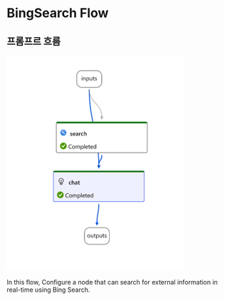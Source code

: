# BingSearch Flow

## 프롬프르 흐름
<img src="bingsearch-serp.png" alt="Function Calling" width="400">

In this flow, Configure a node that can search for external information in real-time using Bing Search.
